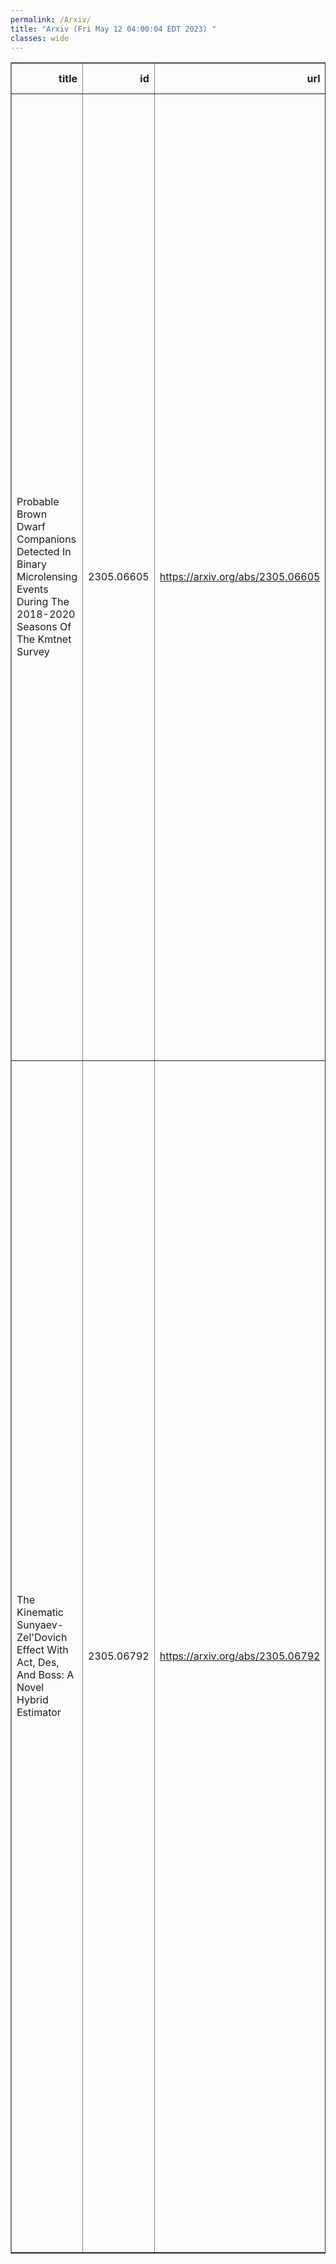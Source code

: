 ```yaml
---
permalink: /Arxiv/
title: "Arxiv (Fri May 12 04:00:04 EDT 2023) "
classes: wide
---
```

<table border="1" class="dataframe">
  <thead>
    <tr style="text-align: right;">
      <th>title</th>
      <th>id</th>
      <th>url</th>
      <th>authors</th>
      <th>Local Authors</th>
    </tr>
  </thead>
  <tbody>
    <tr>
      <td>Probable Brown Dwarf Companions Detected In Binary Microlensing Events   During The 2018-2020 Seasons Of The Kmtnet Survey</td>
      <td>2305.06605</td>
      <td><a href="https://arxiv.org/abs/2305.06605" target="_blank">https://arxiv.org/abs/2305.06605</a></td>
      <td>Cheongho Han, Youn Kil Jung, Doeon Kim, Andrew Gould, Valerio Bozza, Ian A. Bond, Sun-Ju Chung, Michael D. Albrow, Kyu-Ha Hwang, Yoon-Hyun Ryu, In-Gu Shin, Yossi Shvartzvald, Hongjing Yang, Weicheng Zang, Sang-Mok Cha, Dong-Jin Kim, Hyoun-Woo Kim, Seung-Lee Kim, Chung-Uk Lee, Dong-Joo Lee, Jennifer C. Yee, Yongseok Lee, Byeong-Gon Park, Richard W. Pogge, Fumio Abe, Richard Barry, David P. Bennett, Aparna Bhattacharya, Hirosame Fujii, Akihiko Fukui, Yuki Hirao, Stela Ishitani Silva, Rintaro Kirikawa, Iona Kondo, Naoki Koshimoto, Yutaka Matsubara, Sho Matsumoto, Shota Miyazaki, Yasushi Muraki, Arisa Okamura, Greg Olmschenk, Clément Ranc, Nicholas J. Rattenbury, Yuki Satoh, Takahiro Sumi, Daisuke Suzuki, Taiga Toda, Paul J. Tristram, Aikaterini Vandorou, Hibiki Yama, Yoshitaka Itow</td>
      <td>Andrew Gould, Richard Pogge</td>
    </tr>
    <tr>
      <td>The Kinematic Sunyaev-Zel'Dovich Effect With Act, Des, And Boss: A Novel   Hybrid Estimator</td>
      <td>2305.06792</td>
      <td><a href="https://arxiv.org/abs/2305.06792" target="_blank">https://arxiv.org/abs/2305.06792</a></td>
      <td>M. Mallaby-Kay, S. Amodeo, J. C. Hill, M. Aguena, S. Allam, O. Alves, J. Annis, N. Battaglia, E. S. Battistelli, E. J. Baxter, K. Bechtol, M. R. Becker, E. Bertin, J. R. Bond, D. Brooks, E. Calabrese, A. Carnero Rosell, M. Carrasco Kind, J. Carretero, A. Choi, M. Crocce, L. N. Da Costa, M. E. S. Pereira, J. De Vicente, S. Desai, J. P. Dietrich, P. Doel, C. Doux, A. Drlica-Wagner, J. Dunkley, J. Elvin-Poole, S. Everett, S. Ferraro, I. Ferrero, J. Frieman, P. A. Gallardo, J. García-Bellido, G. Giannini, D. Gruen, R. A. Gruendl, G. Gutierrez, S. R. Hinton, D. L. Hollowood, D. J. James, A. Kosowsky, K. Kuehn, M. Lokken, T. Louis, J. L. Marshall, J. Mcmahon, J. Mena-Fernández, F. Menanteau, R. Miquel, K. Moodley, T. Mroczkowski, S. Naess, M. D. Niemack, R. L. C. Ogando, L. Page, S. Pandey, A. Pieres, A. A. Plazas Malagón, M. Raveri, M. Rodriguez-Monroy, E. S. Rykoff, S. Samuroff, E. Sanchez, E. Schaan, I. Sevilla-Noarbe, E. Sheldon, C. Sifón, M. Smith, M. Soares-Santos, F. Sobreira, E. Suchyta, G. Tarle, C. To, C. Vargas, E. M. Vavagiakis, N. Weaverdyck, J. Weller, P. Wiseman, B. Yanny</td>
      <td>Chun-Hao To, Michael Rizzo Smith</td>
    </tr>
  </tbody>
</table>